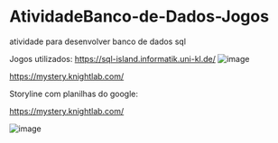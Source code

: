# AtividadeBanco-de-Dados-Jogos
atividade para desenvolver banco de dados sql


Jogos utilizados: https://sql-island.informatik.uni-kl.de/
![image](https://user-images.githubusercontent.com/110691979/201238368-f2fe45ff-96ae-4684-8680-e1927ccaed21.png)


https://mystery.knightlab.com/



Storyline com planilhas do google:

https://mystery.knightlab.com/

![image](https://user-images.githubusercontent.com/110691979/201238305-e752637c-8ca1-4f70-88e6-9a716db75c21.png)
